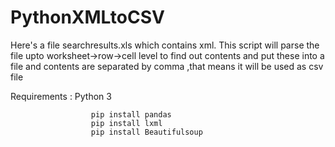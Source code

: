 # PythonXMLtoCSV

Here's a file searchresults.xls which contains xml.
This script will parse the file upto worksheet->row->cell 
level to find out contents and put these into a file and contents are separated by comma ,that means it will be used as csv file


  Requirements :  Python 3     
```shell
                  pip install pandas
                  pip install lxml
                  pip install Beautifulsoup
```
